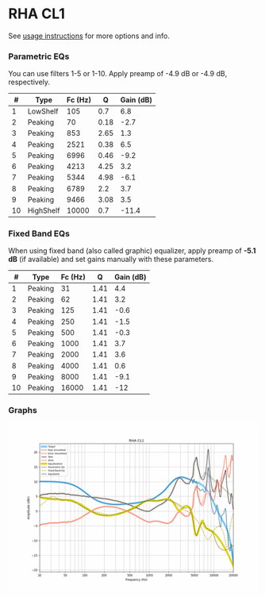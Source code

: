 # RHA CL1
See [usage instructions](https://github.com/jaakkopasanen/AutoEq#usage) for more options and info.

### Parametric EQs
You can use filters 1-5 or 1-10. Apply preamp of -4.9 dB or -4.9 dB, respectively.

|   # | Type      |   Fc (Hz) |    Q |   Gain (dB) |
|-----|-----------|-----------|------|-------------|
|   1 | LowShelf  |       105 | 0.7  |         6.8 |
|   2 | Peaking   |        70 | 0.18 |        -2.7 |
|   3 | Peaking   |       853 | 2.65 |         1.3 |
|   4 | Peaking   |      2521 | 0.38 |         6.5 |
|   5 | Peaking   |      6996 | 0.46 |        -9.2 |
|   6 | Peaking   |      4213 | 4.25 |         3.2 |
|   7 | Peaking   |      5344 | 4.98 |        -6.1 |
|   8 | Peaking   |      6789 | 2.2  |         3.7 |
|   9 | Peaking   |      9466 | 3.08 |         3.5 |
|  10 | HighShelf |     10000 | 0.7  |       -11.4 |

### Fixed Band EQs
When using fixed band (also called graphic) equalizer, apply preamp of **-5.1 dB** (if available) and set gains manually with these parameters.

|   # | Type    |   Fc (Hz) |    Q |   Gain (dB) |
|-----|---------|-----------|------|-------------|
|   1 | Peaking |        31 | 1.41 |         4.4 |
|   2 | Peaking |        62 | 1.41 |         3.2 |
|   3 | Peaking |       125 | 1.41 |        -0.6 |
|   4 | Peaking |       250 | 1.41 |        -1.5 |
|   5 | Peaking |       500 | 1.41 |        -0.3 |
|   6 | Peaking |      1000 | 1.41 |         3.7 |
|   7 | Peaking |      2000 | 1.41 |         3.6 |
|   8 | Peaking |      4000 | 1.41 |         0.6 |
|   9 | Peaking |      8000 | 1.41 |        -9.1 |
|  10 | Peaking |     16000 | 1.41 |       -12   |

### Graphs
![](./RHA%20CL1.png)
